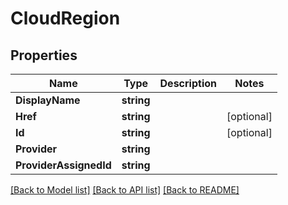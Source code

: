 # CloudRegion

## Properties
Name | Type | Description | Notes
------------ | ------------- | ------------- | -------------
**DisplayName** | **string** |  | 
**Href** | **string** |  | [optional] 
**Id** | **string** |  | [optional] 
**Provider** | **string** |  | 
**ProviderAssignedId** | **string** |  | 

[[Back to Model list]](../README.md#documentation-for-models) [[Back to API list]](../README.md#documentation-for-api-endpoints) [[Back to README]](../README.md)


